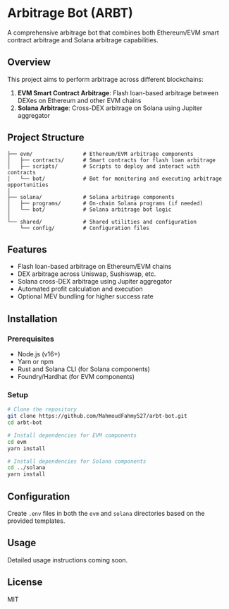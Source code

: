 # Arbitrage Bot (ARBT)

A comprehensive arbitrage bot that combines both Ethereum/EVM smart contract arbitrage and Solana arbitrage capabilities.

## Overview

This project aims to perform arbitrage across different blockchains:

1. **EVM Smart Contract Arbitrage**: Flash loan-based arbitrage between DEXes on Ethereum and other EVM chains
2. **Solana Arbitrage**: Cross-DEX arbitrage on Solana using Jupiter aggregator

## Project Structure

```
├── evm/                # Ethereum/EVM arbitrage components
│   ├── contracts/      # Smart contracts for flash loan arbitrage
│   ├── scripts/        # Scripts to deploy and interact with contracts
│   └── bot/            # Bot for monitoring and executing arbitrage opportunities
│
├── solana/             # Solana arbitrage components
│   ├── programs/       # On-chain Solana programs (if needed)
│   └── bot/            # Solana arbitrage bot logic
│
└── shared/             # Shared utilities and configuration
    └── config/         # Configuration files
```

## Features

- Flash loan-based arbitrage on Ethereum/EVM chains
- DEX arbitrage across Uniswap, Sushiswap, etc.
- Solana cross-DEX arbitrage using Jupiter aggregator
- Automated profit calculation and execution
- Optional MEV bundling for higher success rate

## Installation

### Prerequisites

- Node.js (v16+)
- Yarn or npm
- Rust and Solana CLI (for Solana components)
- Foundry/Hardhat (for EVM components)

### Setup

```bash
# Clone the repository
git clone https://github.com/MahmoudFahmy527/arbt-bot.git
cd arbt-bot

# Install dependencies for EVM components
cd evm
yarn install

# Install dependencies for Solana components
cd ../solana
yarn install
```

## Configuration

Create `.env` files in both the `evm` and `solana` directories based on the provided templates.

## Usage

Detailed usage instructions coming soon.

## License

MIT
